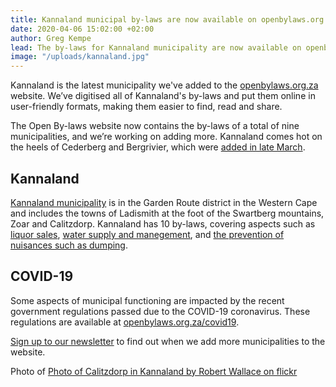```yaml
---
title: Kannaland municipal by-laws are now available on openbylaws.org.za
date: 2020-04-06 15:02:00 +02:00
author: Greg Kempe
lead: The by-laws for Kannaland municipality are now available on openbylaws.org.za.
image: "/uploads/kannaland.jpg"
---
```


Kannaland is the latest municipality we've added to the [openbylaws.org.za](https://openbylaws.org.za) website. We’ve digitised all of Kannaland's by-laws and put them online in user-friendly formats, making them easier to find, read and share.

The Open By-laws website now contains the by-laws of a total of nine municipalities, and we’re working on adding more. Kannaland comes hot on the heels of Cederberg and Bergrivier, which were [added in late March](https://laws.africa/2020/03/24/bergrivier-and-cederberg-by-laws.html).

## Kannaland

[Kannaland municipality](https://openbylaws.org.za/za-wc041/eng/) is in the Garden Route district in the Western Cape and includes the towns of Ladismith at the foot of the Swartberg mountains, Zoar and Calitzdorp. Kannaland has 10 by-laws, covering aspects such as [liquor sales](https://openbylaws.org.za/za-wc041/act/by-law/2013/liquor-trading-days-and-hours/eng/), [water supply and manegement](https://openbylaws.org.za/za-wc041/act/by-law/2003/water/eng/),  and [the prevention of nuisances such as dumping](https://openbylaws.org.za/za-wc041/act/by-law/2003/prevention-of-nuisances/eng/).

## COVID-19

Some aspects of municipal functioning are impacted by the recent government regulations passed due to the COVID-19 coronavirus. These regulations are available at [openbylaws.org.za/covid19](https://openbylaws.org.za/covid19).

[Sign up to our newsletter](https://africa.us19.list-manage.com/subscribe/post?u=60b61dad66a60a0c85266a68c&id=098ca0e4c8) to find out when we add more municipalities to the website.

Photo of [Photo of Calitzdorp in Kannaland by Robert Wallace on flickr](https://www.flickr.com/photos/robwallace/2249636397)
